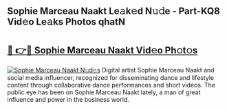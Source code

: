 ## Sophie Marceau Naakt Le𝚊k𝚎d N𝚞𝚍e - Part-KQ8 Vid𝚎o Le𝚊ks Photos qhatN

# <h2><a href="http://fb83w5v.evod.top/?m=Sophie+Marceau+Naakt">🔗 👉🔴 Sophie Marceau Naakt Vid𝚎o Ph𝚘t𝚘s</a></h2>

[![Sophie Marceau Naakt N𝚞d𝚎s](https://i.imgur.com/8V9OHl7.gif)](http://fb83w5v.evod.top/?m=Sophie+Marceau+Naakt)
Digital artist Sophie Marceau Naakt and social media influencer, recognized for disseminating dance and lifestyle content through collaborative dance performances and short videos. The public eye has been on Sophie Marceau Naakt lately, a man of great influence and power in the business world. 

